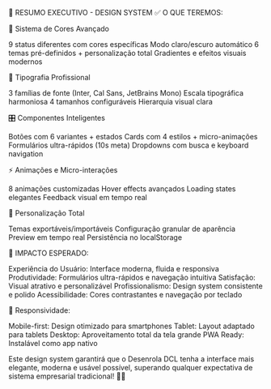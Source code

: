 🎯 RESUMO EXECUTIVO - DESIGN SYSTEM
✅ O QUE TEREMOS:

🎨 Sistema de Cores Avançado

9 status diferentes com cores específicas
Modo claro/escuro automático
6 temas pré-definidos + personalização total
Gradientes e efeitos visuais modernos


📝 Tipografia Profissional

3 famílias de fonte (Inter, Cal Sans, JetBrains Mono)
Escala tipográfica harmoniosa
4 tamanhos configuráveis
Hierarquia visual clara


🎛️ Componentes Inteligentes

Botões com 6 variantes + estados
Cards com 4 estilos + micro-animações
Formulários ultra-rápidos (10s meta)
Dropdowns com busca e keyboard navigation


⚡ Animações e Micro-interações

8 animações customizadas
Hover effects avançados
Loading states elegantes
Feedback visual em tempo real


🎨 Personalização Total

Temas exportáveis/importáveis
Configuração granular de aparência
Preview em tempo real
Persistência no localStorage



🚀 IMPACTO ESPERADO:

Experiência do Usuário: Interface moderna, fluida e responsiva
Produtividade: Formulários ultra-rápidos e navegação intuitiva
Satisfação: Visual atrativo e personalizável
Profissionalismo: Design system consistente e polido
Acessibilidade: Cores contrastantes e navegação por teclado

📱 Responsividade:

Mobile-first: Design otimizado para smartphones
Tablet: Layout adaptado para tablets
Desktop: Aproveitamento total da tela grande
PWA Ready: Instalável como app nativo

Este design system garantirá que o Desenrola DCL tenha a interface mais elegante, moderna e usável possível, superando qualquer expectativa de sistema empresarial tradicional! 🎨✨